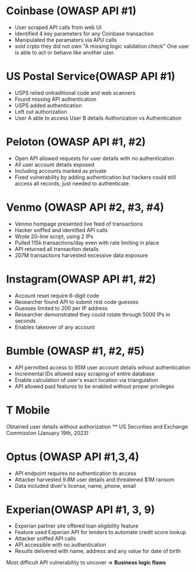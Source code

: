 # Coinbase (OWASP API #1)
- User scraped API calls from web UI
- Identified 4 key parameters for any Coinbase transaction
- Manipulated the paramaters via APU calls
- sold crpto they did not own
"A missing logic validation check"
One user is able to act or behave like another user.
# US Postal Service(OWASP API #1)
- USPS relied ontraditional code and web scanners
- Found missing API authentication
- USPS added authentication
- Left out authorization
- User A able to access User B details
Authorization vs Authentication
# Peloton (OWASP API #1, #2)
- Open API allowed requests for user details with no authentication
- All user account details exposed
- Including accounts marked as private
- Fixed vulnerability by adding authentication but hackers could still access all records, just needed to authenticate.
# Venmo (OWASP API #2, #3, #4)
- Venmo hompage presented live feed of transactions
- Hacker sniffed and identified API calls
- Wrote 20-line script, using 2 IPs
- Pulled 115k transactions/day even with rate limiting in place
- API returned all transaction details
- 207M transactions harvested
excessive data exposure
# Instagram(OWASP API #1, #2)
- Account reset require 6-digit code
- Researcher found API to submit rest code guesses
- Guesses limited to 200 per IP address
- Researcher demonstrated they could rotate through 5000 IPs in seconds
- Enables takeover of any account
# Bumble (OWASP #1, #2, #5)
- API permitted access to 95M user account details wihout authentication
- Incremental IDs allowed easy scraping of entire database
- Enable calculation of user's exact location via triangulation
- API allowed paid features to be enabled without proper privileges
# T Mobile
Obtained user details without authorization
** US Securities and Exchange Commission (January 19th, 2023)
# Optus (OWASP API #1,3,4)
- API endpoint requires no authentication to access
- Attacker harvested 9.8M user details and threatened $1M ransom
- Data included diver's license, name, phone, email
# Experian(OWASP API #1, 3, 9)
- Experian partner site offered loan eligibility feature
- Feature used Experian API for lenders to automate credit score lookup
- Attacker sniffed API calls
- API accessible with no authentication
- Results delivered with name, address and any value for date of birth

Most difficult API vulnerability to uncover => **Business logic flaws**